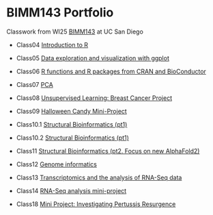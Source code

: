  # BIMM143 Portfolio
Classwork from WI25 [BIMM143](https://github.com/XinyuW123/BIMM143_github.git) at UC San Diego

- Class04 [Introduction to R](https://htmlpreview.github.io/?https://raw.githubusercontent.com/XinyuW123/BIMM143_github/refs/heads/main/Class4Work/class-4.html)

- Class05 [Data exploration and visualization with ggplot](https://htmlpreview.github.io/?https://raw.githubusercontent.com/XinyuW123/BIMM143_github/refs/heads/main/Class5Work/Class05.html)

- Class06 [R functions and R packages from CRAN and BioConductor](https://htmlpreview.github.io/?https://raw.githubusercontent.com/XinyuW123/BIMM143_github/refs/heads/main/Class6Work/Class6%20HW.html)

- Class07 [PCA](https://htmlpreview.github.io/?https://raw.githubusercontent.com/XinyuW123/BIMM143_github/refs/heads/main/Class7Work/Class7Lab.html)

- Class08 [Unsupervised Learning: Breast Cancer Project](https://htmlpreview.github.io/?https://raw.githubusercontent.com/XinyuW123/BIMM143_github/refs/heads/main/Class8Work/Class8Lab.html)

- Class09 [Halloween Candy Mini-Project](https://htmlpreview.github.io/?https://raw.githubusercontent.com/XinyuW123/BIMM143_github/refs/heads/main/Class9Work/Class9Lab.html)

- Class10.1 [Structural Bioinformatics (pt1)](https://htmlpreview.github.io/?https://raw.githubusercontent.com/XinyuW123/BIMM143_github/refs/heads/main/Class10Work/Class10Lab.html)
- Class10.2 [Structural Bioinformatics (pt1)](https://htmlpreview.github.io/?https://raw.githubusercontent.com/XinyuW123/BIMM143_github/refs/heads/main/Class10Work/Class10.2Lab.html)

- Class11 [Structural Bioinformatics (pt2. Focus on new AlphaFold2)](https://htmlpreview.github.io/?https://raw.githubusercontent.com/XinyuW123/BIMM143_github/refs/heads/main/Class11Work/AlphaFold%20Analysis%20for%20%22find%20a%20gene%22.html)

- Class12 [Genome informatics](https://htmlpreview.github.io/?https://raw.githubusercontent.com/XinyuW123/BIMM143_github/refs/heads/main/Class12Work/Class12Lab.html)

- Class13 [Transcriptomics and the analysis of RNA-Seq data](https://htmlpreview.github.io/?https://raw.githubusercontent.com/XinyuW123/BIMM143_github/refs/heads/main/Class13Work/Class13Lab.html)

- Class14 [RNA-Seq analysis mini-project](https://htmlpreview.github.io/?https://raw.githubusercontent.com/XinyuW123/BIMM143_github/refs/heads/main/Class14Work/14%3ARNA_Seq_analysis_mini-project.html)

- Class18 [Mini Project: Investigating Pertussis Resurgence](https://htmlpreview.github.io/?https://raw.githubusercontent.com/XinyuW123/BIMM143_github/refs/heads/main/Class18Work/Class18WhoopingCough.html)
